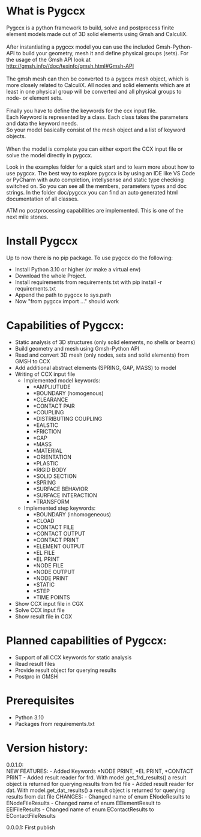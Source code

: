 # What is Pygccx
Pygccx is a python framework to build, solve and postprocess finite element models
made out of 3D solid elements using Gmsh and CalculiX.<br><br>
After instantiating a pygccx model you can use the included Gmsh-Python-API
to build your geometry, mesh it and define physical groups (sets). For the usage of the Gmsh API look at http://gmsh.info//doc/texinfo/gmsh.html#Gmsh-API<br><br>
The gmsh mesh can then be converted to a pygccx mesh object, which
is more closely related to CalculiX. All nodes and solid elements which are at least in one physical group will be converted and all physical groups to node- or element sets.<br><br>
Finally you have to define the keywords for the ccx input file.<br>
Each Keyword is represented by a class. Each class takes the parameters and data the keyword
needs.<br>
So your model basically consist of the mesh object and a list of keyword objects.<br><br>
When the model is complete you can either export the CCX input file or solve the model directly
in pygccx.

Look in the examples folder for a quick start and to learn more about how to use pygccx.
The best way to explore pygccx is by using an IDE like VS Code or PyCharm with auto completion,
intellysense and static type checking switched on. So you can see all the members, parameters types and doc strings.
In the folder doc/pygccx you can find an auto generated html documentation of all classes.

ATM no postprocessing capabilities are implemented. This is one of the next mile stones.<br>

# Install Pygccx
Up to now there is no pip package. To use pygccx do the following:
- Install Python 3.10 or higher (or make a virtual env)
- Download the whole Project.
- Install requirements from requirements.txt with pip install -r requirements.txt
- Append the path to pygccx to sys.path
- Now "from pygccx import ..." should work

# Capabilities of Pygccx:
- Static analysis of 3D structures (only solid elements, no shells or beams)
- Build geometry and mesh using Gmsh-Python API
- Read and convert 3D mesh (only nodes, sets and solid elements) from GMSH to CCX
- Add additional abstract elements (SPRING, GAP, MASS) to model
- Writing of CCX input file<br>
    - Implemented model keywords:
        - *AMPLIUTUDE
        - *BOUNDARY (homogenous)
        - *CLEARANCE
        - *CONTACT PAIR
        - *COUPLING
        - *DISTRIBUTING COUPLING
        - *EALSTIC
        - *FRICTION
        - *GAP
        - *MASS
        - *MATERIAL
        - *ORIENTATION
        - *PLASTIC
        - *RIGID BODY
        - *SOLID SECTION
        - *SPRING
        - *SURFACE BEHAVIOR
        - *SURFACE INTERACTION
        - *TRANSFORM <br>
    - Implemented step keywords:
        - *BOUNDARY (inhomogeneous)
        - *CLOAD
        - *CONTACT FILE
        - *CONTACT OUTPUT
        - *CONTACT PRINT
        - *ELEMENT OUTPUT
        - *EL FILE
        - *EL PRINT
        - *NODE FILE
        - *NODE OUTPUT
        - *NODE PRINT
        - *STATIC
        - *STEP
        - *TIME POINTS
- Show CCX input file in CGX
- Solve CCX input file
- Show result file in CGX

# Planned capabilities of Pygccx:
- Support of all CCX keywords for static analysis
- Read result files
- Provide result object for querying results
- Postpro in GMSH

# Prerequisites
- Python 3.10
- Packages from requirements.txt

# Version history:
0.0.1.0: <br>
        NEW FEATURES:
        - Added Keywords *NODE PRINT, *EL PRINT, *CONTACT PRINT
        - Added result reader for frd.
        With model.get_frd_results() a result object is returned for querying results from frd file
        - Added result reader for dat.
        With model.get_dat_results() a result object is returned for querying results from dat file
        CHANGES:
        - Changed name of enum ENodeResults to ENodeFileResults
        - Changed name of enum EElementResult to EElFileResults
        - Changed name of enum EContactResults to EContactFileResults


0.0.0.1: First publish
